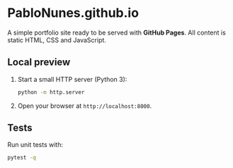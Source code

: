 # PabloNunes.github.io

A simple portfolio site ready to be served with **GitHub Pages**. All content is static HTML, CSS and JavaScript.

## Local preview

1. Start a small HTTP server (Python 3):
   ```bash
   python -m http.server
   ```
2. Open your browser at `http://localhost:8000`.

## Tests

Run unit tests with:

```bash
pytest -q
```
